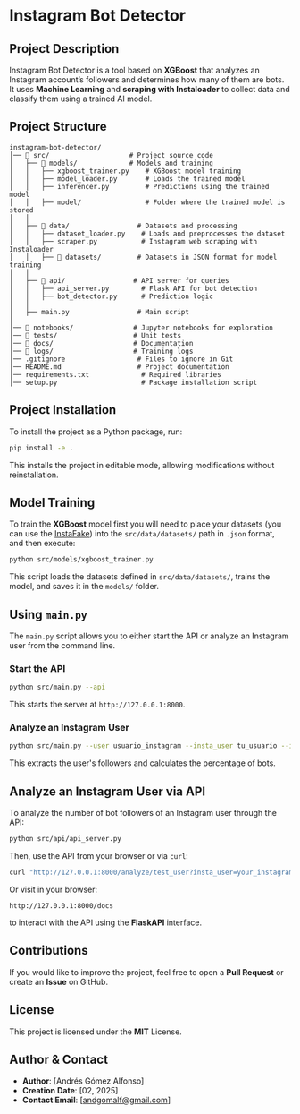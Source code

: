 # Instagram Bot Detector

## Project Description

Instagram Bot Detector is a tool based on **XGBoost** that analyzes an Instagram account’s followers and determines how many of them are bots. It uses **Machine Learning** and **scraping with Instaloader** to collect data and classify them using a trained AI model.

## Project Structure
```
instagram-bot-detector/
│── 📁 src/                    # Project source code
│   ├── 📁 models/             # Models and training
│   │   ├── xgboost_trainer.py    # XGBoost model training
│   │   ├── model_loader.py       # Loads the trained model
│   │   ├── inferencer.py         # Predictions using the trained model
│   │   ├── model/                # Folder where the trained model is stored
│   │
│   ├── 📁 data/                 # Datasets and processing
│   │   ├── dataset_loader.py    # Loads and preprocesses the dataset
│   │   ├── scraper.py           # Instagram web scraping with Instaloader
│   │   ├── 📁 datasets/         # Datasets in JSON format for model training
│   │
│   ├── 📁 api/                 # API server for queries
│   │   ├── api_server.py        # Flask API for bot detection
│   │   ├── bot_detector.py      # Prediction logic
│   │
│   ├── main.py                 # Main script
│
│── 📁 notebooks/               # Jupyter notebooks for exploration
│── 📁 tests/                   # Unit tests
│── 📁 docs/                    # Documentation
│── 📁 logs/                    # Training logs
│── .gitignore                  # Files to ignore in Git
│── README.md                   # Project documentation
│── requirements.txt             # Required libraries
│── setup.py                     # Package installation script
```

## Project Installation

To install the project as a Python package, run:

```bash
pip install -e .
```

This installs the project in editable mode, allowing modifications without reinstallation.

## Model Training
To train the **XGBoost** model first you will need to place your datasets (you can use the [InstaFake](https://github.com/fcakyon/instafake-dataset)) into the `src/data/datasets/` path in `.json` format, and then execute:

```bash
python src/models/xgboost_trainer.py
```

This script loads the datasets defined in `src/data/datasets/`, trains the model, and saves it in the `models/` folder.

## Using `main.py`

The `main.py` script allows you to either start the API or analyze an Instagram user from the command line.

### Start the API

```bash
python src/main.py --api
```

This starts the server at `http://127.0.0.1:8000`.

### Analyze an Instagram User

```bash
python src/main.py --user usuario_instagram --insta_user tu_usuario --insta_pass tu_contraseña
```
This extracts the user's followers and calculates the percentage of bots.

## Analyze an Instagram User via API

To analyze the number of bot followers of an Instagram user through the API:

```bash
python src/api/api_server.py

```

Then, use the API from your browser or via `curl`:

```bash
curl "http://127.0.0.1:8000/analyze/test_user?insta_user=your_instagram_username&insta_pass=your_instagram_password"

```

Or visit in your browser:
```
http://127.0.0.1:8000/docs
```
to interact with the API using the **FlaskAPI** interface.

## Contributions
If you would like to improve the project, feel free to open a **Pull Request** or create an **Issue** on GitHub.

## License
This project is licensed under the **MIT** License.

## Author & Contact
- **Author**: [Andrés Gómez Alfonso]
- **Creation Date**: [02, 2025]
- **Contact Email**: [andgomalf@gmail.com]

